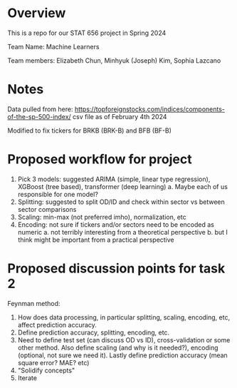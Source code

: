 # Overview
This is a repo for our STAT 656 project in Spring 2024

Team Name: Machine Learners

Team members: Elizabeth Chun, Minhyuk (Joseph) Kim, Sophia Lazcano

# Notes
Data pulled from here: https://topforeignstocks.com/indices/components-of-the-sp-500-index/
csv file as of February 4th 2024

Modified to fix tickers for BRKB (BRK-B) and BFB (BF-B)


# Proposed workflow for project
1. Pick 3 models: suggested ARIMA (simple, linear type regression), XGBoost (tree based), transformer (deep learning)
  a. Maybe each of us responsible for one model?
2. Splitting: suggested to split OD/ID and check within sector vs between sector comparisons
3. Scaling: min-max (not preferred imho), normalization, etc
4. Encoding: not sure if tickers and/or sectors need to be encoded as numeric
  a. not terribly interesting from a theoretical perspective
  b. but I think might be important from a practical perspective
  

# Proposed discussion points for task 2

Feynman method:  

1. How does data processing, in particular splitting, scaling, encoding, etc, affect prediction accuracy.
2. Define prediction accuracy, splitting, encoding, etc. 
3. Need to define test set (can discuss OD vs ID), cross-validation or some other method. Also define scaling (and why is it needed?), encoding (optional, not sure we need it). Lastly define prediction accuracy (mean square error? MAE? etc)
4. "Solidify concepts"
5. Iterate
